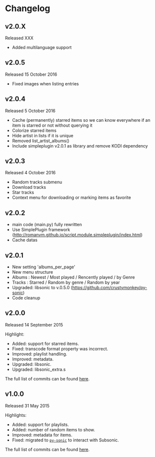 # Changelog

## v2.0.X
Released XXX
* Added multilanguage support

## v2.0.5
Released 15 October 2016
* Fixed images when listing entries

## v2.0.4
Released 5 October 2016
* Cache (permanently) starred items so we can know everywhere if an item is starred or not without querying it
* Colorize starred items
* Hide artist in lists if it is unique
* Removed list_artist_albums()
* Include simpleplugin v2.0.1 as library and remove KODI dependency

## v2.0.3
Released 4 October 2016
* Random tracks submenu
* Download tracks
* Star tracks
* Context menu for downloading or marking items as favorite

## v2.0.2
* main code (main.py) fully rewritten
* Use SimplePlugin framework (http://romanvm.github.io/script.module.simpleplugin/index.html)
* Cache datas

## v2.0.1
* New setting 'albums_per_page'
* New menu structure
* Albums : Newest / Most played / Rencently played / by Genre
* Tracks : Starred / Random by genre / Random by year
* Upgraded: libsonic to v.0.5.0 (https://github.com/crustymonkey/py-sonic)
* Code cleanup

## v2.0.0
Released 14 September 2015

Highlight:
* Added: support for starred items.
* Fixed: transcode format property was incorrect.
* Improved: playlist handling.
* Improved: metadata.
* Upgraded: libsonic.
* Upgraded: libsonic_extra.s

The full list of commits can be found [here](https://github.com/rembo10/headphones/compare/v1.0.0...v2.0.0).

## v1.0.0
Released 31 May 2015

Highlights:
* Added: support for playlists.
* Added: number of random items to show.
* Improved: metadata for items.
* Fixed: migrated to [`py-sonic`](https://github.com/crustymonkey/py-sonic) to interact with Subsonic.

The full list of commits can be found [here](https://github.com/rembo10/headphones/compare/ff86dfa49f914a18233dee295df74b73a70200e8...v1.0.0).
